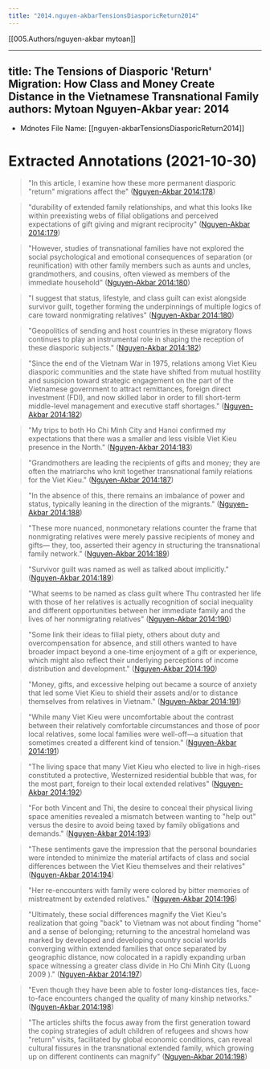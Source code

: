 ```yaml
---
title: "2014.nguyen-akbarTensionsDiasporicReturn2014"
---
```

[[005.Authors/nguyen-akbar mytoan]]

---
title: The Tensions of Diasporic 'Return' Migration: How Class and Money Create Distance in the Vietnamese Transnational Family
authors: Mytoan Nguyen-Akbar
year: 2014
---

* Mdnotes File Name: [[nguyen-akbarTensionsDiasporicReturn2014]]

# Extracted Annotations (2021-10-30)

> "In this article, I examine how these more permanent diasporic "return" migrations affect the" ([Nguyen-Akbar 2014:178](zotero://open-pdf/library/items/B8UHY87V?page=3))

> "durability of extended family relationships, and what this looks like within preexisting webs of filial obligations and perceived expectations of gift giving and migrant reciprocity" ([Nguyen-Akbar 2014:179](zotero://open-pdf/library/items/B8UHY87V?page=4))

> "However, studies of transnational families have not explored the social psychological and emotional consequences of separation (or reunification) with other family members such as aunts and uncles, grandmothers, and cousins, often viewed as members of the immediate household" ([Nguyen-Akbar 2014:180](zotero://open-pdf/library/items/B8UHY87V?page=5))

> "I suggest that status, lifestyle, and class guilt can exist alongside survivor guilt, together forming the underpinnings of multiple logics of care toward nonmigrating relatives" ([Nguyen-Akbar 2014:180](zotero://open-pdf/library/items/B8UHY87V?page=5))

> "Geopolitics of sending and host countries in these migratory flows continues to play an instrumental role in shaping the reception of these diasporic subjects." ([Nguyen-Akbar 2014:182](zotero://open-pdf/library/items/B8UHY87V?page=7))

> "Since the end of the Vietnam War in 1975, relations among Viet Kieu diasporic communities and the state have shifted from mutual hostility and suspicion toward strategic engagement on the part of the Vietnamese government to attract remittances, foreign direct investment (FDI), and now skilled labor in order to fill short-term middle-level management and executive staff shortages." ([Nguyen-Akbar 2014:182](zotero://open-pdf/library/items/B8UHY87V?page=7))

> "My trips to both Ho Chi Minh City and Hanoi confirmed my expectations that there was a smaller and less visible Viet Kieu presence in the North." ([Nguyen-Akbar 2014:183](zotero://open-pdf/library/items/B8UHY87V?page=8))

> "Grandmothers are leading the recipients of gifts and money; they are often the matriarchs who knit together transnational family relations for the Viet Kieu." ([Nguyen-Akbar 2014:187](zotero://open-pdf/library/items/B8UHY87V?page=12))

> "In the absence of this, there remains an imbalance of power and status, typically leaning in the direction of the migrants." ([Nguyen-Akbar 2014:188](zotero://open-pdf/library/items/B8UHY87V?page=13))

> "These more nuanced, nonmonetary relations counter the frame that nonmigrating relatives were merely passive recipients of money and gifts— they, too, asserted their agency in structuring the transnational family network." ([Nguyen-Akbar 2014:189](zotero://open-pdf/library/items/B8UHY87V?page=14))

> "Survivor guilt was named as well as talked about implicitly." ([Nguyen-Akbar 2014:189](zotero://open-pdf/library/items/B8UHY87V?page=14))

> "What seems to be named as class guilt where Thu contrasted her life with those of her relatives is actually recognition of social inequality and different opportunities between her immediate family and the lives of her nonmigrating relatives" ([Nguyen-Akbar 2014:190](zotero://open-pdf/library/items/B8UHY87V?page=15))

> "Some link their ideas to filial piety, others about duty and overcompensation for absence, and still others wanted to have broader impact beyond a one-time enjoyment of a gift or experience, which might also reflect their underlying perceptions of income distribution and development." ([Nguyen-Akbar 2014:190](zotero://open-pdf/library/items/B8UHY87V?page=15))

> "Money, gifts, and excessive helping out became a source of anxiety that led some Viet Kieu to shield their assets and/or to distance themselves from relatives in Vietnam." ([Nguyen-Akbar 2014:191](zotero://open-pdf/library/items/B8UHY87V?page=16))

> "While many Viet Kieu were uncomfortable about the contrast between their relatively comfortable circumstances and those of poor local relatives, some local families were well-off—a situation that sometimes created a different kind of tension." ([Nguyen-Akbar 2014:191](zotero://open-pdf/library/items/B8UHY87V?page=16))

> "The living space that many Viet Kieu who elected to live in high-rises constituted a protective, Westernized residential bubble that was, for the most part, foreign to their local extended relatives" ([Nguyen-Akbar 2014:192](zotero://open-pdf/library/items/B8UHY87V?page=17))

> "For both Vincent and Thi, the desire to conceal their physical living space amenities revealed a mismatch between wanting to "help out" versus the desire to avoid being taxed by family obligations and demands." ([Nguyen-Akbar 2014:193](zotero://open-pdf/library/items/B8UHY87V?page=18))

> "These sentiments gave the impression that the personal boundaries were intended to minimize the material artifacts of class and social differences between the Viet Kieu themselves and their relatives" ([Nguyen-Akbar 2014:194](zotero://open-pdf/library/items/B8UHY87V?page=19))

> "Her re-encounters with family were colored by bitter memories of mistreatment by extended relatives." ([Nguyen-Akbar 2014:196](zotero://open-pdf/library/items/B8UHY87V?page=21))

> "Ultimately, these social differences magnify the Viet Kieu's realization that going "back" to Vietnam was not about finding "home" and a sense of belonging; returning to the ancestral homeland was marked by developed and developing country social worlds converging within extended families that once separated by geographic distance, now colocated in a rapidly expanding urban space witnessing a greater class divide in Ho Chi Minh City (Luong 2009 )." ([Nguyen-Akbar 2014:197](zotero://open-pdf/library/items/B8UHY87V?page=22))

> "Even though they have been able to foster long-distances ties, face-to-face encounters changed the quality of many kinship networks." ([Nguyen-Akbar 2014:198](zotero://open-pdf/library/items/B8UHY87V?page=23))

> "The articles shifts the focus away from the first generation toward the coping strategies of adult children of refugees and shows how "return" visits, facilitated by global economic conditions, can reveal cultural fissures in the transnational extended family, which growing up on different continents can magnify" ([Nguyen-Akbar 2014:198](zotero://open-pdf/library/items/B8UHY87V?page=23))

